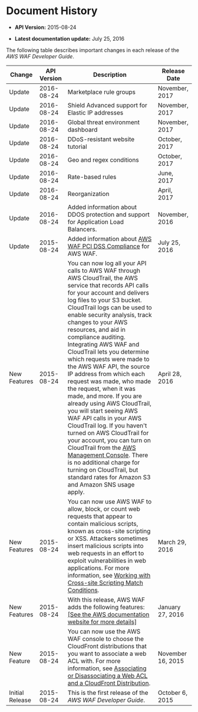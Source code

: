 # Document History<a name="doc-history"></a>

+ **API Version:** 2015\-08\-24

+ **Latest documentation update:** July 25, 2016

The following table describes important changes in each release of the *AWS WAF Developer Guide*\.


| Change | API Version | Description | Release Date | 
| --- | --- | --- | --- | 
| Update | 2016\-08\-24 | Marketplace rule groups | November, 2017 | 
| Update | 2016\-08\-24 | Shield Advanced support for Elastic IP addresses | November, 2017 | 
| Update | 2016\-08\-24 | Global threat environment dashboard | November, 2017 | 
| Update | 2016\-08\-24 | DDoS\-resistant website tutorial | October, 2017 | 
| Update | 2016\-08\-24 | Geo and regex conditions | October, 2017 | 
| Update | 2016\-08\-24 | Rate\-based rules | June, 2017 | 
| Update | 2016\-08\-24 | Reorganization | April, 2017 | 
| Update | 2016\-08\-24 | Added information about DDOS protection and support for Application Load Balancers\. | November, 2016 | 
| Update | 2015\-08\-24 | Added information about [AWS WAF PCI DSS Compliance](pci-compliance.md) for AWS WAF\. | July 25, 2016 | 
| New Features | 2015\-08\-24 |  You can now log all your API calls to AWS WAF through AWS CloudTrail, the AWS service that records API calls for your account and delivers log files to your S3 bucket\. CloudTrail logs can be used to enable security analysis, track changes to your AWS resources, and aid in compliance auditing\. Integrating AWS WAF and CloudTrail lets you determine which requests were made to the AWS WAF API, the source IP address from which each request was made, who made the request, when it was made, and more\. If you are already using AWS CloudTrail, you will start seeing AWS WAF API calls in your AWS CloudTrail log\. If you haven't turned on AWS CloudTrail for your account, you can turn on CloudTrail from the [AWS Management Console](https://console.aws.amazon.com/cloudtrail/home)\. There is no additional charge for turning on CloudTrail, but standard rates for Amazon S3 and Amazon SNS usage apply\.  | April 28, 2016 | 
| New Features | 2015\-08\-24 |  You can now use AWS WAF to allow, block, or count web requests that appear to contain malicious scripts, known as cross\-site scripting or XSS\. Attackers sometimes insert malicious scripts into web requests in an effort to exploit vulnerabilities in web applications\. For more information, see [Working with Cross\-site Scripting Match Conditions](web-acl-xss-conditions.md)\.  |  March 29, 2016  | 
| New Features | 2015\-08\-24 |  With this release, AWS WAF adds the following features: [\[See the AWS documentation website for more details\]](http://docs.aws.amazon.com/waf/latest/developerguide/doc-history.html)  |  January 27, 2016  | 
| New Feature | 2015\-08\-24 |  You can now use the AWS WAF console to choose the CloudFront distributions that you want to associate a web ACL with\. For more information, see [Associating or Disassociating a Web ACL and a CloudFront Distribution](http://docs.aws.amazon.com/waf/latest/developerguide/web-acl-working-with.html#web-acl-associating-cloudfront-distribution)\.  |  November 16, 2015  | 
| Initial Release | 2015\-08\-24 |  This is the first release of the *AWS WAF Developer Guide*\.  |  October 6, 2015  | 